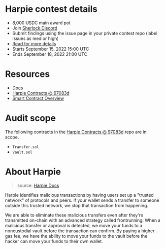 # Harpie contest details

- 8,000 USDC main award pot
- Join [Sherlock Discord](https://discord.gg/MABEWyASkp)
- Submit findings using the issue page in your private contest repo (label issues as med or high)
- [Read for more details](https://docs.sherlock.xyz/audits/watsons)
- Starts September 15, 2022 15:00 UTC
- Ends September 18, 2022 21:00 UTC

# Resources

- [Docs](https://harpie.gitbook.io/welcome-to-the-harpie-docs)
- [Harpie Contracts @ 97083d](https://github.com/Harpieio/contracts/tree/97083d7ce8ae9d85e29a139b1e981464ff92b89e)
- [Smart Contract Overview](https://harpie.notion.site/Smart-Contract-Overview-b95414ffafe243519eda539606c3f982)

# Audit scope

The following contracts in the [Harpie Contracts @ 97083d](https://github.com/Harpieio/contracts/tree/97083d7ce8ae9d85e29a139b1e981464ff92b89e) repo are in scope.

- `Transfer.sol`
- `Vault.sol`

# About Harpie

> source: [Harpie Docs](https://harpie.gitbook.io/welcome-to-the-harpie-docs/about/whitepaper#how-it-works-summary)

Harpie identifies malicious transactions by having users set up a "trusted network" of protocols and peers. If your wallet sends a transfer to someone outside this trusted network, we stop that transaction from happening.

We are able to eliminate these malicious transfers even after they're transmitted on-chain with an advanced strategy called frontrunning. When a malicious transfer or approval is detected, we move your funds to a noncustodial vault before the transaction can confirm. By paying a higher gas fee, we have the ability to move your funds to the vault before the hacker can move your funds to their own wallet.
